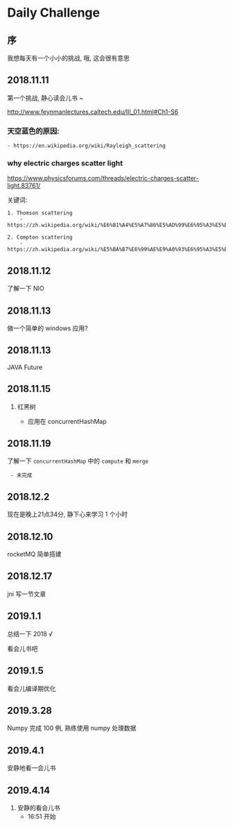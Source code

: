 # Daily Challenge

## 序

我想每天有一个小小的挑战, 哦, 这会很有意思

## 2018.11.11

第一个挑战, 静心读会儿书 ~

http://www.feynmanlectures.caltech.edu/III_01.html#Ch1-S6

### 天空蓝色的原因:

	- https://en.wikipedia.org/wiki/Rayleigh_scattering

### why electric charges scatter light 

https://www.physicsforums.com/threads/electric-charges-scatter-light.83761/

关键词:
	
	1. Thomson scattering
		- https://zh.wikipedia.org/wiki/%E6%B1%A4%E5%A7%86%E5%AD%99%E6%95%A3%E5%B0%84
	
	2. Compton scattering
		- https://zh.wikipedia.org/wiki/%E5%BA%B7%E6%99%AE%E9%A0%93%E6%95%A3%E5%B0%84

## 2018.11.12

了解一下 NIO


## 2018.11.13

做一个简单的 windows 应用?


## 2018.11.13

JAVA Future

## 2018.11.15

1. 红黑树

	- 应用在 concurrentHashMap 

## 2018.11.19

了解一下 `concurrentHashMap` 中的 `compute` 和 `merge`

	 - 未完成

## 2018.12.2

现在是晚上21点34分, 静下心来学习 1 个小时

## 2018.12.10

rocketMQ 简单搭建

## 2018.12.17

jni 写一节文章

## 2019.1.1

总结一下 2018 √

看会儿书吧

## 2019.1.5

看会儿编译期优化

## 2019.3.28

Numpy 完成 100 例, 熟练使用 numpy 处理数据

## 2019.4.1 

安静地看一会儿书



## 2019.4.14

1. 安静的看会儿书
   - 16:51 开始



